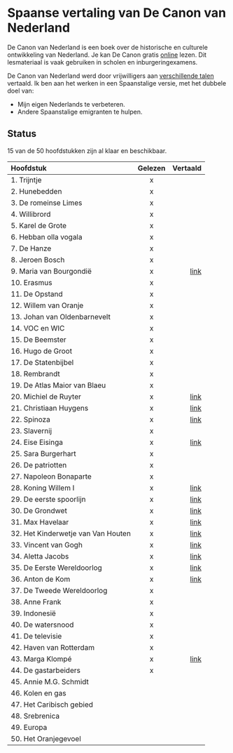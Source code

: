 # Spaanse vertaling van De Canon van Nederland

De Canon van Nederland is een boek over de historische en culturele ontwikkeling van Nederland.
Je kan De Canon gratis [online](https://www.canonvannederland.nl/) lezen. 
Dit lesmateriaal is vaak gebruiken in scholen en inburgeringexamens.

De Canon van Nederland werd door vrijwilligers aan [verschillende talen](https://www.canonvannederland.nl/nl/over) vertaald.
Ik ben aan het werken in een Spaanstalige versie, met het dubbele doel van:

- Mijn eigen Nederlands te verbeteren.
- Andere Spaanstalige emigranten te hulpen.


## Status

15 van de 50 hoofdstukken zijn al klaar en beschikbaar.

| Hoofdstuk                          | Gelezen |   Vertaald |
|:-----------------------------------|:-------:|-----------:|
| 1. Trijntje                        |    x    |            |
| 2. Hunebedden                      |    x    |            |
| 3. De romeinse Limes               |    x    |            |
| 4. Willibrord                      |    x    |            |
| 5. Karel de Grote                  |    x    |            |
| 6. Hebban olla vogala              |    x    |            |
| 7. De Hanze                        |    x    |            |
| 8. Jeroen Bosch                    |    x    |            |
| 9. Maria van Bourgondië            |    x    |  [link][9] |
| 10. Erasmus                        |    x    |            |
| 11. De Opstand                     |    x    |            |
| 12. Willem van Oranje              |    x    |            |
| 13. Johan van Oldenbarnevelt       |    x    |            |
| 14. VOC en WIC                     |    x    |            |
| 15. De Beemster                    |    x    |            |
| 16. Hugo de Groot                  |    x    |            |
| 17. De Statenbijbel                |    x    |            |
| 18. Rembrandt                      |    x    |            |
| 19. De Atlas Maior van Blaeu       |    x    |            |
| 20. Michiel de Ruyter              |    x    | [link][20] |
| 21. Christiaan Huygens             |    x    | [link][21] |
| 22. Spinoza                        |    x    | [link][22] |
| 23. Slavernij                      |    x    |            |
| 24. Eise Eisinga                   |    x    | [link][24] |
| 25. Sara Burgerhart                |    x    |            |
| 26. De patriotten                  |    x    |            |
| 27. Napoleon Bonaparte             |    x    |            |
| 28. Koning Willem I                |    x    | [link][28] |
| 29. De eerste spoorlijn            |    x    | [link][29] |
| 30. De Grondwet                    |    x    | [link][30] |
| 31. Max Havelaar                   |    x    | [link][31] |
| 32. Het Kinderwetje van Van Houten |    x    | [link][32] |
| 33. Vincent van Gogh               |    x    | [link][33] |
| 34. Aletta Jacobs                  |    x    | [link][34] |
| 35. De Eerste Wereldoorlog         |    x    | [link][35] |
| 36. Anton de Kom                   |    x    | [link][36] |
| 37. De Tweede Wereldoorlog         |    x    |            |
| 38. Anne Frank                     |    x    |            |
| 39. Indonesië                      |    x    |            |
| 40. De watersnood                  |    x    |            |
| 41. De televisie                   |    x    |            |
| 42. Haven van Rotterdam            |    x    |            |
| 43. Marga Klompé                   |    x    | [link][43] |
| 44. De gastarbeiders               |    x    |            |
| 45. Annie M.G. Schmidt             |         |            |
| 46. Kolen en gas                   |         |            |
| 47. Het Caribisch gebied           |         |            |
| 48. Srebrenica                     |         |            |
| 49. Europa                         |         |            |
| 50. Het Oranjegevoel               |         |            |

[9]: https://docs.google.com/document/d/1SZMG37OMJVQRX_v-ePtZXoFNuYQaZHDcGegHeMwFDx8/edit?usp=sharing
[20]: https://docs.google.com/document/d/1NGgiwcJPkNHLBJVUaGrbtdSLWTJ-RL7KC8sm0iAGKjE/edit?usp=sharing
[21]: https://docs.google.com/document/d/1bfODyGy4emcX7qv2hrUvaI8FFbTjdBhBL-FICsKPVL8/edit?usp=sharing
[22]: https://docs.google.com/document/d/1-th8-3SJ_N5E5yGR4b1mlv0qQ7_qnH7Jgq-R4-dnwNw/edit?usp=sharing
[24]: https://docs.google.com/document/d/1rpgmh7Ljg_reRGQXZvFGoSSb0pQqonzTtPnaD4u9ML8/edit?usp=sharing
[28]: https://docs.google.com/document/d/1rpgmh7Ljg_reRGQXZvFGoSSb0pQqonzTtPnaD4u9ML8/edit?usp=sharing
[29]: https://docs.google.com/document/d/1S3F7pYmSXIBODX-r9JyFrFFJ1eVGw2ga759wQ1GFhKA/edit?usp=sharing
[30]: https://docs.google.com/document/d/1G024D5sai_ay49LZWS7RNE5t3vi9W-uERRCE99-BX-w/edit?usp=sharing
[31]: https://docs.google.com/document/d/1PBcEuJS-FWsnECv4myr3lVazftNS07JZ6DYy6DfwFn4/edit?usp=sharing
[32]: https://docs.google.com/document/d/1iBYLst_Fz54vqzBdmuErK3jl2Gkog3H2bUq-LWHO5qE/edit?usp=sharing
[33]: https://docs.google.com/document/d/1F0EoSgIg7uSmhkQ1r3fcHYso5wJzciwQLSFAMdP83V0/edit?usp=sharing
[34]: https://docs.google.com/document/d/1VwuUP20B8OSiVxi6H8sY_aMDMqbaDBlTFZGlkfcGOJ4/edit?usp=sharing
[35]: https://docs.google.com/document/d/1CmnKwqTyvfpW9WTJovlxV0em0n2rzEtTxPOuZdf9vgQ/edit?usp=sharing
[36]: https://docs.google.com/document/d/1qul_NHpts01ekwFiCfh9r4GzzNpLNMz9XtJgLEzU7qI/edit?usp=sharing
[43]: https://docs.google.com/document/d/1uV3cwTnRtedPxwnbf6YoCVpuJKIBwcWeuAdMfCsIQJQ/edit?usp=sharing
